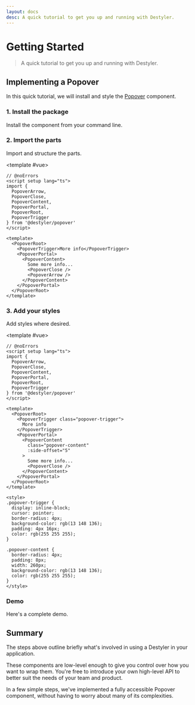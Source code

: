 ```yaml
---
layout: docs
desc: A quick tutorial to get you up and running with Destyler.
---
```


# Getting Started

> A quick tutorial to get you up and running with Destyler.

## Implementing a Popover

In this quick tutorial, we will install and style the [Popover](/components/popover) component.

### 1. Install the package

Install the component from your command line.

<CodeGroupPackage name="@destyler/popover" />

### 2. Import the parts

Import and structure the parts.

<CodePreview :tabs="[
  {value: 'vue', label: 'Popover.vue', icon: 'vscode-icons:file-type-vue'}
]">

<template #vue>

```vue twoslash
// @noErrors
<script setup lang="ts">
import {
  PopoverArrow,
  PopoverClose,
  PopoverContent,
  PopoverPortal,
  PopoverRoot,
  PopoverTrigger
} from '@destyler/popover'
</script>

<template>
  <PopoverRoot>
    <PopoverTrigger>More info</PopoverTrigger>
    <PopoverPortal>
      <PopoverContent>
        Some more info...
        <PopoverClose />
        <PopoverArrow />
      </PopoverContent>
    </PopoverPortal>
  </PopoverRoot>
</template>
```

</template>

</CodePreview>

### 3. Add your styles

Add styles where desired.

<CodePreview :tabs="[
  {value: 'vue', label: 'Popover.vue', icon: 'vscode-icons:file-type-vue'}
]">

<template #vue>

```vue twoslash
// @noErrors
<script setup lang="ts">
import {
  PopoverArrow,
  PopoverClose,
  PopoverContent,
  PopoverPortal,
  PopoverRoot,
  PopoverTrigger
} from '@destyler/popover'
</script>

<template>
  <PopoverRoot>
    <PopoverTrigger class="popover-trigger">
      More info
    </PopoverTrigger>
    <PopoverPortal>
      <PopoverContent
        class="popover-content"
        :side-offset="5"
      >
        Some more info...
        <PopoverClose />
      </PopoverContent>
    </PopoverPortal>
  </PopoverRoot>
</template>

<style>
.popover-trigger {
  display: inline-block;
  cursor: pointer;
  border-radius: 4px;
  background-color: rgb(13 148 136);
  padding: 4px 16px;
  color: rgb(255 255 255);
}

.popover-content {
  border-radius: 4px;
  padding: 8px;
  width: 260px;
  background-color: rgb(13 148 136);
  color: rgb(255 255 255);
}
</style>
```

</template>

</CodePreview>

### Demo

Here's a complete demo.

<Preview name="started" />

## Summary

The steps above outline briefly what's involved in using a Destyler in your application.

These components are low-level enough to give you control over how you want to wrap them. You're free to introduce your own high-level API to better suit the needs of your team and product.

In a few simple steps, we've implemented a fully accessible Popover component, without having to worry about many of its complexities.

<Features :lists="[
  'Adheres to WAI-ARIA design pattern.',
  'Can be controlled or uncontrolled.',
  'Customize side, alignment, offsets, collision handling.',
  'Optionally render a pointing arrow.',
  'Focus is fully managed and customizable.',
  'Dismissing and layering behavior is highly customizable.',
]" />
